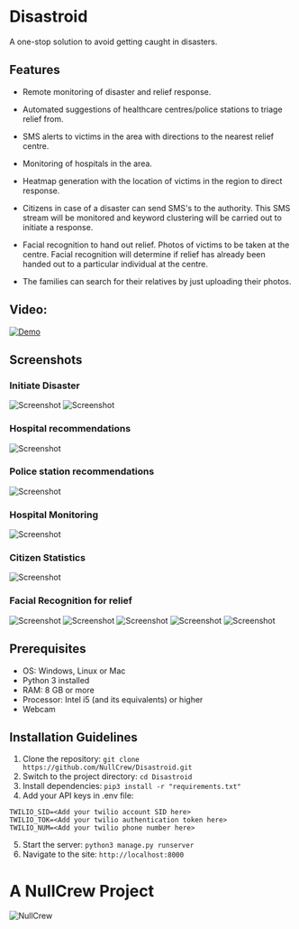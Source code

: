 # Disastroid

A one-stop solution to avoid getting caught in disasters.

## Features

* Remote monitoring of disaster and relief response.

* Automated suggestions of healthcare centres/police stations to triage relief from.

* SMS alerts to victims in the area with directions to the nearest relief centre.

* Monitoring of hospitals in the area.

* Heatmap generation with the location of victims in the region to direct response.

* Citizens in case of a disaster can send SMS's to the authority. This SMS stream will be monitored and keyword clustering will be carried out to initiate a response. 

* Facial recognition to hand out relief. Photos of victims to be taken at the centre. Facial recognition will determine if relief has already been handed out to a particular individual at the centre.

* The families can search for their relatives by just uploading their photos.

## Video:

[![Demo](https://img.youtube.com/vi/elCnni0xKNk/0.jpg)](https://www.youtube.com/watch?v=elCnni0xKNk)


## Screenshots

### Initiate Disaster

![Screenshot](screenshots/1.png)
![Screenshot](screenshots/2.png)

### Hospital recommendations

![Screenshot](screenshots/4.png)

### Police station  recommendations

![Screenshot](screenshots/3.png)


### Hospital Monitoring

![Screenshot](screenshots/5.png)

### Citizen Statistics

![Screenshot](screenshots/6.png)

### Facial Recognition for relief

![Screenshot](screenshots/7.png)
![Screenshot](screenshots/8.png)
![Screenshot](screenshots/9.png)
![Screenshot](screenshots/10.png)
![Screenshot](screenshots/11.png)

## Prerequisites

* OS: Windows, Linux or Mac
* Python 3 installed
* RAM: 8 GB or more
* Processor: Intel i5 (and its equivalents) or higher
* Webcam

## Installation Guidelines

1. Clone the repository:
`git clone https://github.com/NullCrew/Disastroid.git`
2. Switch to the project directory:
`cd Disastroid`
3. Install dependencies:
`pip3 install -r "requirements.txt"`
4. Add your API keys in .env file:
```
TWILIO_SID=<Add your twilio account SID here>
TWILIO_TOK=<Add your twilio authentication token here>
TWILIO_NUM=<Add your twilio phone number here>
```
5. Start the server:
`python3 manage.py runserver`
6. Navigate to the site:
`http://localhost:8000`


# A NullCrew Project
![NullCrew](logo.png)

